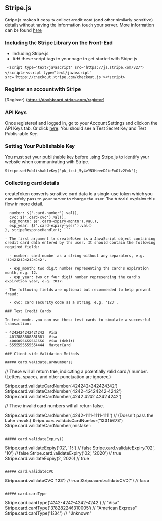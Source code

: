 ## Stripe.js
Stripe.js makes it easy to collect credit card (and other similarly sensitive) details without having the information touch your server. More information can be found [here](https://stripe.com/docs/stripe.js)

### Including the Stripe Library on the Front-End
- Including Stripe.js
- Add these script tags to your page to get started with Stripe.js.

``` <script type="text/javascript" src="https://js.stripe.com/v2/"></script>```
``` <script type="text/javascript" src='https://checkout.stripe.com/checkout.js'></script> ```

### Register an account with Stripe
[Register] (https://dashboard.stripe.com/register)

### API Keys
Once registered and logged in, go to your Account Settings and click on the API Keys tab. Or click [here](https://dashboard.stripe.com/account/apikeys).
You should see a Test Secret Key and Test Publishable Key.

### Setting Your Publishable Key

You must set your publishable key before using Stripe.js to identify your website when communicating with Stripe.

```Stripe.setPublishableKey('pk_test_5y4vYN3HeeeDJieExOlz2Fmk'); ```

### Collecting card details

createToken converts sensitive card data to a single-use token which you can safely pass to your server to charge the user. The tutorial explains this flow in more detail.

``` Stripe.card.createToken({
  number: $('.card-number').val(),
  cvc: $('.card-cvc').val(),
  exp_month: $('.card-expiry-month').val(),
  exp_year: $('.card-expiry-year').val()
}, stripeResponseHandler); ```

- The first argument to createToken is a JavaScript object containing credit card data entered by the user. It should contain the following required fields:

  - number: card number as a string without any separators, e.g. '4242424242424242'.

  - exp_month: two digit number representing the card's expiration month, e.g. 12.
  - exp_year: two or four digit number representing the card's expiration year, e.g. 2017.

- The following fields are optional but recommended to help prevent fraud:

  - cvc: card security code as a string, e.g. '123'.

### Test Credit Cards

In test mode, you can use these test cards to simulate a successful transaction:

- 4242424242424242	Visa
- 4012888888881881	Visa
- 4000056655665556	Visa (debit)
- 5555555555554444	MasterCard

### Client-side Validation Methods

##### card.validateCardNumber()

```
// These will all return true, indicating a potentially valid card
// number. (Letters, spaces, and other punctuation are ignored.)

Stripe.card.validateCardNumber('4242424242424242')
Stripe.card.validateCardNumber('4242-42424242-4242')
Stripe.card.validateCardNumber('4242 4242 4242 4242')

// These invalid card numbers will all return false.

Stripe.card.validateCardNumber('4242-1111-1111-1111')
// (Doesn't pass the Luhn check.)
Stripe.card.validateCardNumber('12345678')
Stripe.card.validateCardNumber('mistake')
```

##### card.validateExpiry()

```
Stripe.card.validateExpiry('02', '15')      // false
Stripe.card.validateExpiry('02', '10')      // false
Stripe.card.validateExpiry('02', '2020')    // true
Stripe.card.validateExpiry(2, 2020)         // true
```

##### card.validateCVC

```
Stripe.card.validateCVC('123')              // true
Stripe.card.validateCVC('')                 // false
```

##### card.cardType

```
Stripe.card.cardType('4242-4242-4242-4242') // "Visa"
Stripe.card.cardType('378282246310005')     // "American Express"
Stripe.card.cardType('1234')                // "Unknown"
```
